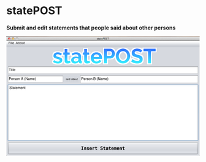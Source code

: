 # statePOST

<b>Submit and edit statements that people said about other persons</b>

![alt tag](https://raw.githubusercontent.com/fsiamp/statepost-app/master/screens/info.png)